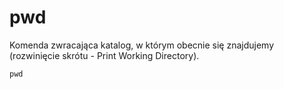 # pwd
Komenda zwracająca katalog, w którym obecnie się znajdujemy (rozwinięcie skrótu - Print Working Directory).

```commandline 
pwd
``` 